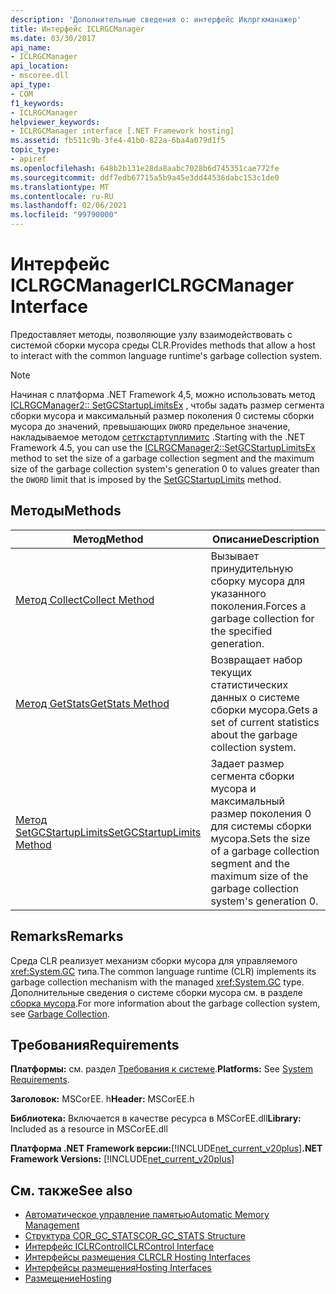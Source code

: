 ```yaml
---
description: 'Дополнительные сведения о: интерфейс Иклргкманажер'
title: Интерфейс ICLRGCManager
ms.date: 03/30/2017
api_name:
- ICLRGCManager
api_location:
- mscoree.dll
api_type:
- COM
f1_keywords:
- ICLRGCManager
helpviewer_keywords:
- ICLRGCManager interface [.NET Framework hosting]
ms.assetid: fb511c9b-3fe4-41b0-822a-6ba4a079d1f5
topic_type:
- apiref
ms.openlocfilehash: 648b2b131e28da8aabc7028b6d745351cae772fe
ms.sourcegitcommit: ddf7edb67715a5b9a45e3dd44536dabc153c1de0
ms.translationtype: MT
ms.contentlocale: ru-RU
ms.lasthandoff: 02/06/2021
ms.locfileid: "99790000"
---
```

# <a name="iclrgcmanager-interface"></a><span data-ttu-id="21a23-103">Интерфейс ICLRGCManager</span><span class="sxs-lookup"><span data-stu-id="21a23-103">ICLRGCManager Interface</span></span>

<span data-ttu-id="21a23-104">Предоставляет методы, позволяющие узлу взаимодействовать с системой сборки мусора среды CLR.</span><span class="sxs-lookup"><span data-stu-id="21a23-104">Provides methods that allow a host to interact with the common language runtime's garbage collection system.</span></span>  
  
> [!NOTE]
> <span data-ttu-id="21a23-105">Начиная с платформа .NET Framework 4,5, можно использовать метод [ICLRGCManager2:: SetGCStartupLimitsEx](iclrgcmanager2-setgcstartuplimitsex-method.md) , чтобы задать размер сегмента сборки мусора и максимальный размер поколения 0 системы сборки мусора до значений, превышающих `DWORD` предельное значение, накладываемое методом [сетгкстартуплимитс](iclrgcmanager-setgcstartuplimits-method.md) .</span><span class="sxs-lookup"><span data-stu-id="21a23-105">Starting with the .NET Framework 4.5, you can use the [ICLRGCManager2::SetGCStartupLimitsEx](iclrgcmanager2-setgcstartuplimitsex-method.md) method to set the size of a garbage collection segment and the maximum size of the garbage collection system's generation 0 to values greater than the `DWORD` limit that is imposed by the [SetGCStartupLimits](iclrgcmanager-setgcstartuplimits-method.md) method.</span></span>  
  
## <a name="methods"></a><span data-ttu-id="21a23-106">Методы</span><span class="sxs-lookup"><span data-stu-id="21a23-106">Methods</span></span>  
  
|<span data-ttu-id="21a23-107">Метод</span><span class="sxs-lookup"><span data-stu-id="21a23-107">Method</span></span>|<span data-ttu-id="21a23-108">Описание</span><span class="sxs-lookup"><span data-stu-id="21a23-108">Description</span></span>|  
|------------|-----------------|  
|[<span data-ttu-id="21a23-109">Метод Collect</span><span class="sxs-lookup"><span data-stu-id="21a23-109">Collect Method</span></span>](iclrgcmanager-collect-method.md)|<span data-ttu-id="21a23-110">Вызывает принудительную сборку мусора для указанного поколения.</span><span class="sxs-lookup"><span data-stu-id="21a23-110">Forces a garbage collection for the specified generation.</span></span>|  
|[<span data-ttu-id="21a23-111">Метод GetStats</span><span class="sxs-lookup"><span data-stu-id="21a23-111">GetStats Method</span></span>](iclrgcmanager-getstats-method.md)|<span data-ttu-id="21a23-112">Возвращает набор текущих статистических данных о системе сборки мусора.</span><span class="sxs-lookup"><span data-stu-id="21a23-112">Gets a set of current statistics about the garbage collection system.</span></span>|  
|[<span data-ttu-id="21a23-113">Метод SetGCStartupLimits</span><span class="sxs-lookup"><span data-stu-id="21a23-113">SetGCStartupLimits Method</span></span>](iclrgcmanager-setgcstartuplimits-method.md)|<span data-ttu-id="21a23-114">Задает размер сегмента сборки мусора и максимальный размер поколения 0 для системы сборки мусора.</span><span class="sxs-lookup"><span data-stu-id="21a23-114">Sets the size of a garbage collection segment and the maximum size of the garbage collection system's generation 0.</span></span>|  
  
## <a name="remarks"></a><span data-ttu-id="21a23-115">Remarks</span><span class="sxs-lookup"><span data-stu-id="21a23-115">Remarks</span></span>  

 <span data-ttu-id="21a23-116">Среда CLR реализует механизм сборки мусора для управляемого <xref:System.GC> типа.</span><span class="sxs-lookup"><span data-stu-id="21a23-116">The common language runtime (CLR) implements its garbage collection mechanism with the managed <xref:System.GC> type.</span></span> <span data-ttu-id="21a23-117">Дополнительные сведения о системе сборки мусора см. в разделе [сборка мусора](../../../standard/garbage-collection/index.md).</span><span class="sxs-lookup"><span data-stu-id="21a23-117">For more information about the garbage collection system, see [Garbage Collection](../../../standard/garbage-collection/index.md).</span></span>  
  
## <a name="requirements"></a><span data-ttu-id="21a23-118">Требования</span><span class="sxs-lookup"><span data-stu-id="21a23-118">Requirements</span></span>  

 <span data-ttu-id="21a23-119">**Платформы:** см. раздел [Требования к системе](../../get-started/system-requirements.md).</span><span class="sxs-lookup"><span data-stu-id="21a23-119">**Platforms:** See [System Requirements](../../get-started/system-requirements.md).</span></span>  
  
 <span data-ttu-id="21a23-120">**Заголовок:** MSCorEE. h</span><span class="sxs-lookup"><span data-stu-id="21a23-120">**Header:** MSCorEE.h</span></span>  
  
 <span data-ttu-id="21a23-121">**Библиотека:** Включается в качестве ресурса в MSCorEE.dll</span><span class="sxs-lookup"><span data-stu-id="21a23-121">**Library:** Included as a resource in MSCorEE.dll</span></span>  
  
 <span data-ttu-id="21a23-122">**Платформа .NET Framework версии:**[!INCLUDE[net_current_v20plus](../../../../includes/net-current-v20plus-md.md)]</span><span class="sxs-lookup"><span data-stu-id="21a23-122">**.NET Framework Versions:** [!INCLUDE[net_current_v20plus](../../../../includes/net-current-v20plus-md.md)]</span></span>  
  
## <a name="see-also"></a><span data-ttu-id="21a23-123">См. также</span><span class="sxs-lookup"><span data-stu-id="21a23-123">See also</span></span>

- [<span data-ttu-id="21a23-124">Автоматическое управление памятью</span><span class="sxs-lookup"><span data-stu-id="21a23-124">Automatic Memory Management</span></span>](../../../standard/automatic-memory-management.md)
- [<span data-ttu-id="21a23-125">Структура COR_GC_STATS</span><span class="sxs-lookup"><span data-stu-id="21a23-125">COR_GC_STATS Structure</span></span>](cor-gc-stats-structure.md)
- [<span data-ttu-id="21a23-126">Интерфейс ICLRControl</span><span class="sxs-lookup"><span data-stu-id="21a23-126">ICLRControl Interface</span></span>](iclrcontrol-interface.md)
- [<span data-ttu-id="21a23-127">Интерфейсы размещения CLR</span><span class="sxs-lookup"><span data-stu-id="21a23-127">CLR Hosting Interfaces</span></span>](clr-hosting-interfaces.md)
- [<span data-ttu-id="21a23-128">Интерфейсы размещения</span><span class="sxs-lookup"><span data-stu-id="21a23-128">Hosting Interfaces</span></span>](hosting-interfaces.md)
- [<span data-ttu-id="21a23-129">Размещение</span><span class="sxs-lookup"><span data-stu-id="21a23-129">Hosting</span></span>](index.md)
